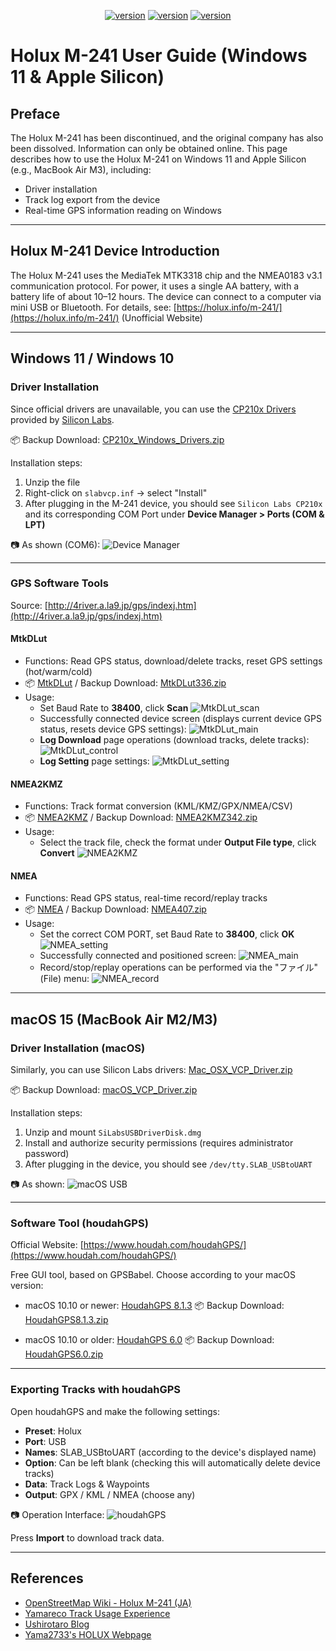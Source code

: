 <div align="center"><p><a href="./README.en.md"><img src="https://img.shields.io/badge/EN-white" alt="version"></a> <a href="./README.md"><img src="https://img.shields.io/badge/繁中-white" alt="version"></a> <a href="./README.ja.md"><img src="https://img.shields.io/badge/日本語-white" alt="version"></a> </p></div>
<!--多國語言tab寫法-->
<!--https://github.com/OpenAiTx/OpenAiTx/blob/main/README.md-->

# Holux M-241 User Guide (Windows 11 & Apple Silicon)

## Preface

The Holux M-241 has been discontinued, and the original company has also been dissolved. Information can only be obtained online.
This page describes how to use the Holux M-241 on Windows 11 and Apple Silicon (e.g., MacBook Air M3), including:

- Driver installation
- Track log export from the device
- Real-time GPS information reading on Windows

---

## Holux M-241 Device Introduction

The Holux M-241 uses the MediaTek MTK3318 chip and the NMEA0183 v3.1 communication protocol.
For power, it uses a single AA battery, with a battery life of about 10–12 hours.
The device can connect to a computer via mini USB or Bluetooth.
For details, see: [https://holux.info/m-241/](https://holux.info/m-241/) (Unofficial Website)

---

## Windows 11 / Windows 10

### Driver Installation

Since official drivers are unavailable, you can use the [CP210x Drivers](https://www.silabs.com/documents/public/software/CP210x_Windows_Drivers.zip) provided by [Silicon Labs](https://www.silabs.com/developer-tools/usb-to-uart-bridge-vcp-drivers?tab=downloads).

📦 Backup Download: [CP210x_Windows_Drivers.zip](./CP210x_Windows_Drivers.zip)

Installation steps:

1. Unzip the file
2. Right-click on `slabvcp.inf` → select "Install"
3. After plugging in the M-241 device, you should see `Silicon Labs CP210x` and its corresponding COM Port under **Device Manager > Ports (COM & LPT)**

📷 As shown (COM6):
![Device Manager](./picture/device_manager.PNG)

---

### GPS Software Tools

Source: [http://4river.a.la9.jp/gps/indexj.htm](http://4river.a.la9.jp/gps/indexj.htm)

#### MtkDLut

- Functions: Read GPS status, download/delete tracks, reset GPS settings (hot/warm/cold)
- 📦 [MtkDLut](http://4river.a.la9.jp/gps/file/MtkDLutj.htm) / Backup Download: [MtkDLut336.zip](./MtkDLut336.zip)
- Usage:
  - Set Baud Rate to **38400**, click **Scan**
    ![MtkDLut_scan](./picture/MtkDLut_scan.PNG)
  - Successfully connected device screen (displays current device GPS status, resets device GPS settings):
    ![MtkDLut_main](./picture/MtkDLut_main.PNG)
  - **Log Download** page operations (download tracks, delete tracks):
    ![MtkDLut_control](./picture/MtkDLut_control.PNG)
  - **Log Setting** page settings:
    ![MtkDLut_setting](./picture/MtkDLut_setting.PNG)

#### NMEA2KMZ

- Functions: Track format conversion (KML/KMZ/GPX/NMEA/CSV)
- 📦 [NMEA2KMZ](http://4river.a.la9.jp/gps/file/nmea2kmzj.htm) / Backup Download: [NMEA2KMZ342.zip](./NMEA2KMZ342.zip)
- Usage:
  - Select the track file, check the format under **Output File type**, click **Convert**
    ![NMEA2KMZ](./picture/NMEA2KMZ.PNG)

#### NMEA

- Functions: Read GPS status, real-time record/replay tracks
- 📦 [NMEA](http://4river.a.la9.jp/gps/file/NmeaMonj.htm) / Backup Download: [NMEA407.zip](./NMEA407.zip)
- Usage:
  - Set the correct COM PORT, set Baud Rate to **38400**, click **OK**
    ![NMEA_setting](./picture/NMEA_setting.PNG)
  - Successfully connected and positioned screen:
    ![NMEA_main](./picture/NMEA.PNG)
  - Record/stop/replay operations can be performed via the "ファイル" (File) menu:
    ![NMEA_record](./picture/NMEA_record.PNG)

---

## macOS 15 (MacBook Air M2/M3)

### Driver Installation (macOS)

Similarly, you can use Silicon Labs drivers: [Mac_OSX_VCP_Driver.zip](https://www.silabs.com/documents/public/software/Mac_OSX_VCP_Driver.zip)

📦 Backup Download: [macOS_VCP_Driver.zip](./macOS_VCP_Driver.zip)

Installation steps:

1. Unzip and mount `SiLabsUSBDriverDisk.dmg`
2. Install and authorize security permissions (requires administrator password)
3. After plugging in the device, you should see `/dev/tty.SLAB_USBtoUART`

📷 As shown:
![macOS USB](./picture/m241_usb_macos.png)

---

### Software Tool (houdahGPS)

Official Website: [https://www.houdah.com/houdahGPS/](https://www.houdah.com/houdahGPS/)

Free GUI tool, based on GPSBabel. Choose according to your macOS version:

- macOS 10.10 or newer: [HoudahGPS 8.1.3](https://www.houdah.com/houdahGPS/download_assets/HoudahGPS8.1.3.zip)
  📦 Backup Download: [HoudahGPS8.1.3.zip](./HoudahGPS8.1.3.zip)

- macOS 10.10 or older: [HoudahGPS 6.0](https://www.houdah.com/houdahGPS/download_assets/HoudahGPS6.0.zip)
  📦 Backup Download: [HoudahGPS6.0.zip](./HoudahGPS6.0.zip)

---

### Exporting Tracks with houdahGPS

Open houdahGPS and make the following settings:

- **Preset**: Holux
- **Port**: USB
- **Names**: SLAB_USBtoUART (according to the device's displayed name)
- **Option**: Can be left blank (checking this will automatically delete device tracks)
- **Data**: Track Logs & Waypoints
- **Output**: GPX / KML / NMEA (choose any)

📷 Operation Interface:
![houdahGPS](./picture/houdahGPS_macos.png)

Press **Import** to download track data.

---

## References

- [OpenStreetMap Wiki - Holux M-241 (JA)](https://wiki.openstreetmap.org/wiki/JA:Holux_M-241)
- [Yamareco Track Usage Experience](https://www.yamareco.com/modules/yamanote/detail.php?nid=2428)
- [Ushirotaro Blog](https://ushirotaro.hatenablog.com/entry/2021/05/23/223821)
- [Yama2733's HOLUX Webpage](https://www.katch.ne.jp/~yama2733/Holuxm/HOLUXM.htm)